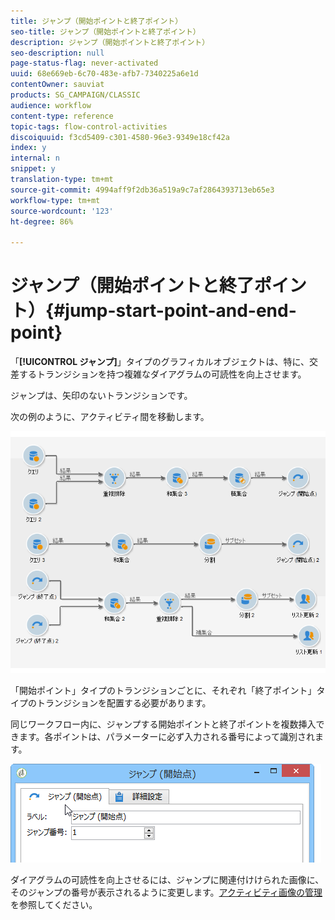 ```yaml
---
title: ジャンプ（開始ポイントと終了ポイント）
seo-title: ジャンプ（開始ポイントと終了ポイント）
description: ジャンプ（開始ポイントと終了ポイント）
seo-description: null
page-status-flag: never-activated
uuid: 68e669eb-6c70-483e-afb7-7340225a6e1d
contentOwner: sauviat
products: SG_CAMPAIGN/CLASSIC
audience: workflow
content-type: reference
topic-tags: flow-control-activities
discoiquuid: f3cd5409-c301-4580-96e3-9349e18cf42a
index: y
internal: n
snippet: y
translation-type: tm+mt
source-git-commit: 4994aff9f2db36a519a9c7af2864393713eb65e3
workflow-type: tm+mt
source-wordcount: '123'
ht-degree: 86%

---
```



# ジャンプ（開始ポイントと終了ポイント）{#jump-start-point-and-end-point}

「**[!UICONTROL ジャンプ]**」タイプのグラフィカルオブジェクトは、特に、交差するトランジションを持つ複雑なダイアグラムの可読性を向上させます。

ジャンプは、矢印のないトランジションです。

次の例のように、アクティビティ間を移動します。

![](assets/s_user_segmentation_jump_sample.png)

「開始ポイント」タイプのトランジションごとに、それぞれ「終了ポイント」タイプのトランジションを配置する必要があります。

同じワークフロー内に、ジャンプする開始ポイントと終了ポイントを複数挿入できます。各ポイントは、パラメーターに必ず入力される番号によって識別されます。

![](assets/s_user_segmentation_jump_in.png)

ダイアグラムの可読性を向上させるには、ジャンプに関連付けけられた画像に、そのジャンプの番号が表示されるように変更します。[アクティビティ画像の管理](../../workflow/using/managing-activity-images.md)を参照してください。
